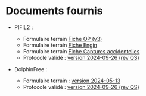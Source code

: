 # Documents fournis

- PIFIL2 : 
  - Formulaire terrain [Fiche OP (v3)](projects/pifil/doc/pifil-doc-24-002-Formulaire_terrain_PAMM-OP-v3.pdf)
  - Formulaire terrain [Fiche Engin](projects/pifil/doc/pifil-doc-24-002-Formulaire_terrain_PAMM-engin.pdf)
  - Formulaire terrain [Fiche Captures accidentelles](projects/pifil/doc/pifil-doc-24-002-Formulaire_terrain_PAMM-Capt_Acc.pdf) 
  - Protocole validé : [version 2024-09-26 (rev QS)](projects/pifil/doc/pifil-doc-24-002-protocole-2024-09-26-revQS.xlsx)

- DolphinFree :
  - Formulaire terrain : [version 2024-05-13](projects/pifil/doc/dophinfree-doc-24-001-Formulaire_terrain-2024-05-13.pdf) 
  - Protocole validé : [version 2024-09-26 (rev QS)](projects/pifil/doc/dolphinfree-doc-24-002-protocole-2024-09-26-revQS.xlsx) 
